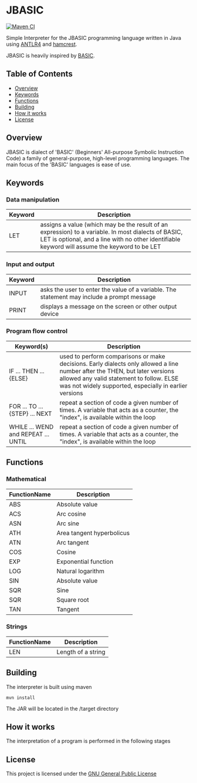 # JBASIC

[![Maven CI](https://github.com/FrederikTobner/JBASIC/actions/workflows/maven.yml/badge.svg)](https://github.com/FrederikTobner/JBASIC/actions/workflows/maven.yml)

Simple Interpreter for the JBASIC programming language written in Java using [ANTLR4](https://www.antlr.org/)
and [hamcrest](http://hamcrest.org/JavaHamcrest/).

JBASIC is heavily inspired by [BASIC](https://en.wikipedia.org/wiki/BASIC).

## Table of Contents

* [Overview](#overview)
* [Keywords](#keywords)
* [Functions](#functions)
* [Building](#building)
* [How it works](#how-it-works)
* [License](#license)

## Overview

JBASIC is dialect of 'BASIC' (Beginners' All-purpose Symbolic Instruction Code) a family of general-purpose, high-level programming languages.
The main focus of the 'BASIC' languages is ease of use.

## Keywords

### Data manipulation

| Keyword | Description                                                                                                                                                                                           |
|---------|-------------------------------------------------------------------------------------------------------------------------------------------------------------------------------------------------------|
| LET     | assigns a value (which may be the result of an expression) to a variable. In most dialects of BASIC, LET is optional, and a line with no other identifiable keyword will assume the keyword to be LET |

### Input and output

| Keyword | Description                                                                                |
|---------|--------------------------------------------------------------------------------------------|
| INPUT   | asks the user to enter the value of a variable. The statement may include a prompt message |
| PRINT   | displays a message on the screen or other output device                                    |

### Program flow control

| Keyword(s)                          | Description                                                                                                                                                                                                                      |
|-------------------------------------|----------------------------------------------------------------------------------------------------------------------------------------------------------------------------------------------------------------------------------|
| IF ... THEN ... {ELSE}              | used to perform comparisons or make decisions. Early dialects only allowed a line number after the THEN, but later versions allowed any valid statement to follow. ELSE was not widely supported, especially in earlier versions |
| FOR ... TO ... {STEP} ... NEXT      | repeat a section of code a given number of times. A variable that acts as a counter, the "index", is available within the loop                                                                                                   |
| WHILE ... WEND and REPEAT ... UNTIL | repeat a section of code a given number of times. A variable that acts as a counter, the "index", is available within the loop                                                                                                   |


## Functions

### Mathematical

| FunctionName | Description               |
|--------------|---------------------------|
| ABS          | Absolute value            |
| ACS          | Arc cosine                |
| ASN          | Arc sine                  |
| ATH          | Area tangent hyperbolicus |
| ATN          | Arc tangent               |
| COS          | Cosine                    |
| EXP          | Exponential function      |
| LOG          | Natural logarithm         |
| SIN          | Absolute value            |
| SQR          | Sine                      |
| SQR          | Square root               |
| TAN          | Tangent                   |

### Strings

| FunctionName | Description        |
|--------------|--------------------|
| LEN          | Length of a string |

## Building

The interpreter is built using maven

    mvn install

The JAR will be located in the /target directory

## How it works

The interpretation of a program is performed in the following stages

## License

This project is licensed under the [GNU General Public License](LICENSE)
